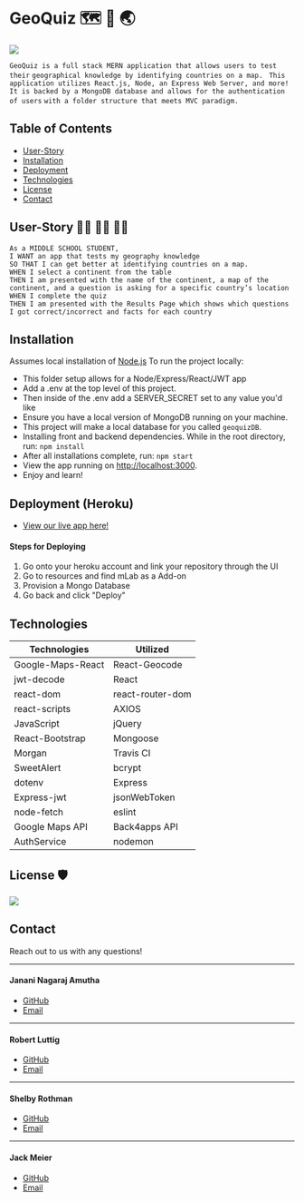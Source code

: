 # GeoQuiz 🗺️ 🧭 🌏	

![](https://github.com/robertluttig/geoquiz/blob/master/demo.gif)

```GeoQuiz is a full stack MERN application that allows users to test their``` ```geographical knowledge by identifying countries on a map. ```
```This application utilizes React.js, Node, an Express Web Server, and more! ```
```It is backed by a MongoDB database and allows for the authentication of users``` ```with a folder structure that meets MVC paradigm.```


## Table of Contents

* [User-Story](#User-Story)
* [Installation](#Installation)
* [Deployment](#Deployment)
* [Technologies](#Technologies)
* [License](#License)
* [Contact](#Contact)


## User-Story 👩‍🏫 🧑‍🎓 👨‍🏫
```
As a MIDDLE SCHOOL STUDENT, 
I WANT an app that tests my geography knowledge 
SO THAT I can get better at identifying countries on a map.
WHEN I select a continent from the table
THEN I am presented with the name of the continent, a map of the continent, and a question is asking for a specific country’s location
WHEN I complete the quiz
THEN I am presented with the Results Page which shows which questions I got correct/incorrect and facts for each country
```

## Installation 

Assumes local installation of [Node.js](https://nodejs.org)
To run the project locally:

* This folder setup allows for a Node/Express/React/JWT app 
* Add a .env at the top level of this project.
* Then inside of the .env add a SERVER_SECRET set to any value you'd like
* Ensure you have a local version of MongoDB running on your machine.
* This project will make a local database for you called `geoquizDB`.
* Installing front and backend dependencies. While in the root directory, run: `npm install`
* After all installations complete, run: `npm start`
* View the app running on <http://localhost:3000>.
* Enjoy and learn!


## Deployment (Heroku)

* [View our live app here!](https://afternoon-refuge-25189.herokuapp.com/)


#### Steps for Deploying

1. Go onto your heroku account and link your repository through the UI
2. Go to resources and find mLab as a Add-on
3. Provision a Mongo Database
4. Go back and click "Deploy"


## Technologies

Technologies | Utilized
------------ | -------------
Google-Maps-React | React-Geocode
jwt-decode | React
react-dom | react-router-dom
react-scripts | AXIOS
JavaScript | jQuery
React-Bootstrap | Mongoose
Morgan | Travis CI
SweetAlert | bcrypt
dotenv | Express
Express-jwt | jsonWebToken
node-fetch | eslint
Google Maps API | Back4apps API
AuthService | nodemon


## License 🛡

![](https://img.shields.io/badge/Geo-Quiz-green)


## Contact

Reach out to us with any questions!

------------------------------------------
#### Janani Nagaraj Amutha

* [GitHub](https://github.com/janani2285)
* [Email](mailto:janani2285@gmail.com)
------------------------------------------
#### Robert Luttig
* [GitHub](https://github.com/robertluttig)
* [Email](mailto:robert.luttig@gmail.com)
------------------------------------------
#### Shelby Rothman
* [GitHub](https://github.com/q118)
* [Email](mailto:shelbyfish91@gmail.com)
------------------------------------------
#### Jack Meier
* [GitHub](https://github.com/meierj423)
* [Email](mailto:jackson.meier423@gmail.com)




